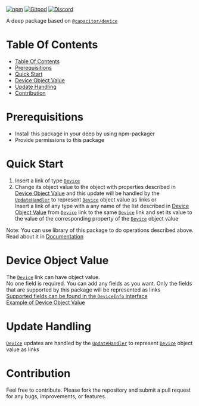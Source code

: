 [![npm](https://img.shields.io/npm/v/@deep-foundation/capacitor-device.svg)](https://www.npmjs.com/package/@deep-foundation/capacitor-device) 
[![Gitpod](https://img.shields.io/badge/Gitpod-ready--to--code-blue?logo=gitpod)](https://gitpod.io/#https://github.com/deep-foundation/capacitor-device) 
[![Discord](https://badgen.net/badge/icon/discord?icon=discord&label&color=purple)](https://discord.gg/deep-foundation)

A deep package based on [`@capacitor/device`](https://www.npmjs.com/package/@capacitor/device) 

# Table Of Contents
<!-- TABLE_OF_CONTENTS_START -->
- [Table Of Contents](#table-of-contents)
- [Prerequisitions](#prerequisitions)
- [Quick Start](#quick-start)
- [Device Object Value](#device-object-value)
- [Update Handling](#update-handling)
- [Contribution](#contribution)
<!-- TABLE_OF_CONTENTS_END -->

# Prerequisitions
- Install this package in your deep by using npm-packager
- Provide permissions to this package

# Quick Start

1. Insert a link of type [`Device`] 
2. Change its object value to the object with properties described in [Device Object Value](#device-object-value) and this update will be handled by the [`UpdateHandler`](https://freephoenix888.github.io/object-to-links-async-converter/classes/Package.html#UpdateHandler) to represent [`Device`] object value as links
or  
Insert a link of any type with a any name of the list described in [Device Object Value](#device-object-value) from [`Device`] link to the same [`Device`] link and set its value to the value of the corresponding property of the [`Device`] object value

Note: You can use library of this package to do operations described above. Read about it in [Documentation]

# Device Object Value

The [`Device`] link can have object value.  
No one field is required. You can add any fields as you want.  Only the fields that are supported by this package will be represented as links   
[Supported fields can be found in the `DeviceInfo` interface](https://deep-foundation.github.io/capacitor-device/types/DeviceInfo.html)  
[Example of Device Object Value](https://deep-foundation.github.io/capacitor-device/types/DeviceInfo.html#md:device-info-example)

# Update Handling

[`Device`] updates are handled by the [`UpdateHandler`](https://freephoenix888.github.io/object-to-links-async-converter/classes/Package.html#UpdateHandler) to represent [`Device`] object value as links

# Contribution

Feel free to contribute. Please fork the repository and submit a pull request for any bugs, improvements, or features.

[`Device`]: https://deep-foundation.github.io/capacitor-device/classes/Package.html#Device
[Documentation]: https://deep-foundation.github.io/capacitor-device/